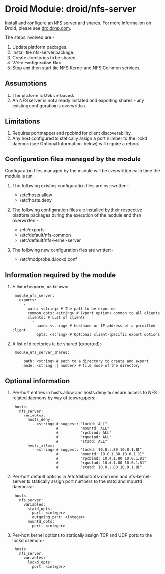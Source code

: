 # Droid Module: droid/nfs-server

Install and configure an NFS server and shares. For more information on Droid,
please see [droidphp.com](http://droidphp.com).

The steps involved are:-

1. Update platform packages.
2. Install the nfs-server package.
3. Create directories to be shared.
4. Write configuration files.
5. Stop and then start the NFS Kernel and NFS Common services.


## Assumptions

1. The platform is Debian-based.
2. An NFS server is not already installed and exporting shares - any existing
   configuration is overwritten.


## Limitations

1. Requires portmapper and rpcbind for client discoverability.
2. Any host configured to statically assign a port number to the lockd daemon
   (see Optional Information, below) will require a reboot.


## Configuration files managed by the module

Configuration files managed by the module will be overwritten each time the
module is run.

1. The following existing configuration files are overwritten:-

    - /etc/hosts.allow
    - /etc/hosts.deny

2. The following configuration files are installed by their respective platform
   packages during the execution of the module and then overwritten:-

    - /etc/exports
    - /etc/default/nfs-common
    - /etc/default/nfs-kernel-server

3. The following new configuration files are written:-

    - /etc/modprobe.d/lockd.conf


## Information required by the module

1. A list of exports, as follows:-

        module_nfs_server:
          exports:
            -
              path: <string> # The path to be exported
              common_opts: <string> # Export options common to all clients
              clients: # List of clients
                -
                  name: <string> # hostname or IP address of a permitted client
                  opts: <string> # Optional client-specific export options

2. A list of directories to be shared (exported):-

        module_nfs_server_shares:
          -
            path: <string> # path to a directory to create and export
            mode: <string || number> # file mode of the directory


## Optional information

1. Per-host entries in hosts.allow and hosts.deny to secure access to NFS
   related daemons by way of tcpwrappers:-

        hosts:
          nfs_server:
            variables:
              hosts_deny:
                - <string> # suggest: "lockd: ALL"
                           #          "mountd: ALL"
                           #          "rpcbind: ALL"
                           #          "rquotad: ALL"
                           #          "statd: ALL"
              hosts_allow:
                - <string> # suggest: "lockd: 10.0.1.80 10.0.1.81"
                           #          "mountd: 10.0.1.80 10.0.1.81"
                           #          "rpcbind: 10.0.1.80 10.0.1.81"
                           #          "rquotad: 10.0.1.80 10.0.1.81"
                           #          "statd: 10.0.1.80 10.0.1.81"

2. Per-host default options in /etc/default/nfs-common and nfs-kernel-server to
   statically assign port numbers to the statd and mountd daemons:-

        hosts:
          nfs_server:
            variables:
              statd_opts:
                port: <integer>
                outgoing_port: <integer>
              mountd_opts:
                port: <integer>

3. Per-host kernel options to statically assign TCP and UDP ports to the lockd
   daemon:-

        hosts:
          nfs_server:
            variables:
              lockd_opts:
                port: <integer>
